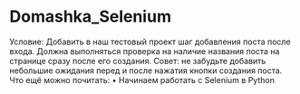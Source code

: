 # Domashka_Selenium
Условие: Добавить в наш тестовый проект шаг добавления поста после входа. Должна выполняться проверка на наличие названия поста на странице сразу после его создания.  Совет: не забудьте добавить небольшие ожидания перед и после нажатия кнопки создания поста.  Что ещё можно почитать: • Начинаем работать с Selenium в Python
